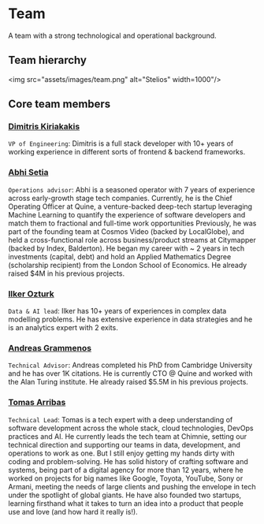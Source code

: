 # Team

A team with a strong technological and operational background.

## Team hierarchy
<img src="assets/images/team.png" alt="Stelios" width=1000"/>

## Core team members

### <a href="https://www.linkedin.com/in/kiriakakis/" target="_blank"> Dimitris Kiriakakis</a>
`VP of Engineering`: Dimitris is a full stack developer with 10+ years of working experience in 
different sorts of frontend & backend frameworks.

### <a href="https://linkedin.com/in/abhis23" target="_blank"> Abhi Setia</a>
`Operations advisor`: Abhi is a seasoned operator with 7 years of experience across early-growth stage tech companies.
Currently, he is the Chief Operating Officer at Quine, a venture-backed deep-tech startup leveraging Machine Learning to quantify the experience of software developers and match them to fractional and full-time work opportunities Previously, he was part of the founding team at Cosmos Video (backed by LocalGlobe), and held a cross-functional role across business/product streams at Citymapper (backed by Index, Balderton). He began my career with ~ 2 years in tech investments (capital, debt) and hold an Applied Mathematics Degree (scholarship recipient) from the London School of Economics. He already raised $4M in his previous projects.

### <a href="https://www.linkedin.com/in/iozturk/" target="_blank"> Ilker Ozturk</a>
`Data & AI lead`: Ilker has 10+ years of experiences in complex data modelling problems. He has extensive experience in data strategies and he is an analytics expert with 2 exits.

### <a href="https://www.turing.ac.uk/people/former-doctoral-students/andreas-grammenos" target="_blank"> Andreas Grammenos</a>
`Technical Advisor`: Andreas completed his PhD from Cambridge University and he has over 1K citations. He is currently CTO @ Quine and worked with the Alan Turing institute. He already raised $5.5M in his previous projects.

### <a href="https://www.linkedin.com/in/tomups" target="_blank"> Tomas Arribas</a>
`Technical Lead`: Tomas is a tech expert with a deep understanding of software development across the whole stack, cloud technologies, DevOps practices and AI. He currently leads the tech team at Chimnie, setting our technical direction and supporting our teams in data, development, and operations to work as one. But I still enjoy getting my hands dirty with coding and problem-solving. 
He has solid history of crafting software and systems, being part of a digital agency for more than 12 years, where he worked on projects for big names like Google, Toyota, YouTube, Sony or Armani, meeting the needs of large clients and pushing the envelope in tech under the spotlight of global giants. He have also founded two startups, learning firsthand what it takes to turn an idea into a product that people use and love (and how hard it really is!).



